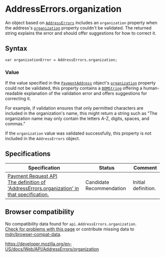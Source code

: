 # AddressErrors.organization

An object based on [`AddressErrors`](../addresserrors) includes an `organization` property when the address's [`organization`](../paymentaddress/organization) property couldn't be validated. The returned string explains the error and should offer suggestions for how to correct it.

## Syntax

    var organizationError = AddressErrors.organization;

### Value

If the value specified in the [`PaymentAddress`](../paymentaddress) object's [`organization`](../paymentaddress/organization) property could not be validated, this property contains a [`DOMString`](../domstring) offering a human-readable explanation of the validation error and offers suggestions for correcting it.

For example, if validation ensures that only permitted characters are included in the organization's name, this might return a string such as "The organization name may only contain the letters A-Z, digits, spaces, and commas."

If the `organization` value was validated successfully, this property is not included in the `AddressErrors` object.

## Specifications

<table><thead><tr class="header"><th>Specification</th><th>Status</th><th>Comment</th></tr></thead><tbody><tr class="odd"><td><a href="https://w3c.github.io/payment-request/#dom-addresserrors-organization">Payment Request API<br />
<span class="small">The definition of 'AddressErrors.organization' in that specification.</span></a></td><td><span class="spec-cr">Candidate Recommendation</span></td><td>Initial definition.</td></tr></tbody></table>

## Browser compatibility

No compatibility data found for `api.AddressErrors.organization`.  
[Check for problems with this page](#on-github) or contribute missing data to [mdn/browser-compat-data](https://github.com/mdn/browser-compat-data).

<a href="https://developer.mozilla.org/en-US/docs/Web/API/AddressErrors/organization" class="_attribution-link">https://developer.mozilla.org/en-US/docs/Web/API/AddressErrors/organization</a>
